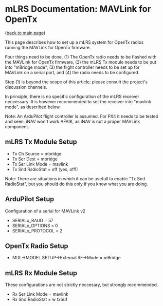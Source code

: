 # mLRS Documentation: MAVLink for OpenTx #

([back to main page](../README.md))

This page describes how to set up a mLRS system for OpenTx radios running the MAVLink for OpenTx firmware.

Four things need to be done, (1) The OpenTx radio needs to be flashed with the MAVLink for OpenTx firmware, (2) the mLRS Tx module needs to be put into "mBridge mode", (3) the flight controller needs to be set up for MAVLink on a serial port, and (4) the radio needs to be configured. 

Step (1) is beyond the scope of this article; please consult the project's discussion channels.

In principle, there is no specific configuration of the mLRS receiver neccessary. It is however recommended to set the receiver into "mavlink mode", as described below.

Note: An ArduPilot flight controller is assumed. For PX4 it needs to be tested and seen. iNAV won't work AFAIK, as iNAV is not a proper MAVLink component.


## mLRS Tx Module Setup

- Tx Ch Source = mbridge
- Tx Ser Dest = mbridge
- Tx Ser Link Mode = mavlink
- Tx Snd RadioStat = off (yes, off!)

Note: There are situations in which it can be usefull to enable "Tx Snd RadioStat", but you should do this only if you know what you are doing.


## ArduPilot Setup

Configuration of a serial for MAVLink v2

- SERIALx_BAUD = 57 
- SERIALx_OPTIONS = 0
- SERIALx_PROTOCOL = 2


## OpenTx Radio Setup

- MDL->MODEL SETUP->External RF->Mode = mBridge



## mLRS Rx Module Setup

These configurations are not strictly neccesary, but strongly recommended.

- Rx Ser Link Mode = mavlink
- Rx Snd RadioStat = w txbuf

